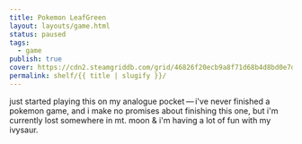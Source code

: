 ```yaml
---
title: Pokemon LeafGreen
layout: layouts/game.html
status: paused
tags:
  - game
publish: true
cover: https://cdn2.steamgriddb.com/grid/46826f20ecb9a8f71d68b4d8bd0e7d24.png
permalink: shelf/{{ title | slugify }}/
---
```

just started playing this on my analogue pocket — i've never finished a pokemon game, and i make no promises about finishing this one, but i'm currently lost somewhere in mt. moon & i'm having a lot of fun with my ivysaur.